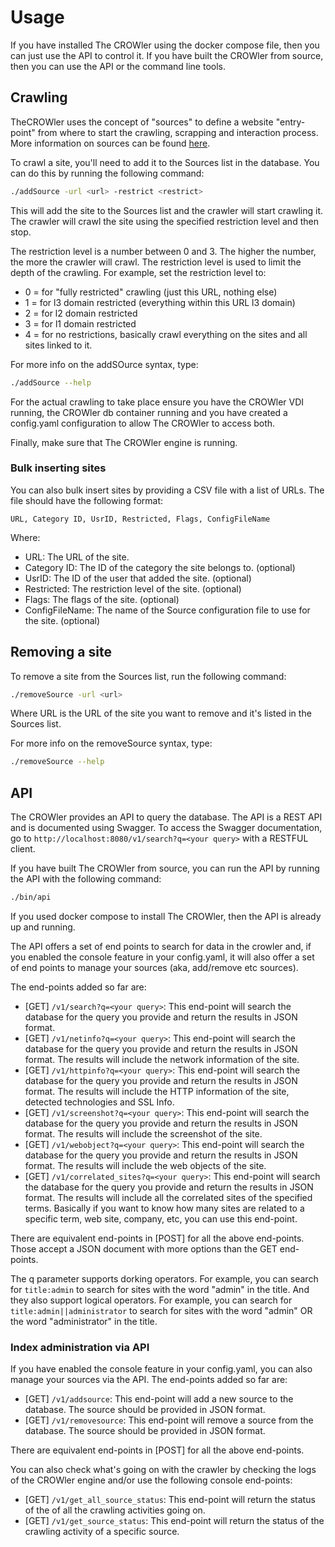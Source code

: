 # Usage

If you have installed The CROWler using the docker compose file, then you can
just use the API to control it. If you have built the CROWler from source, then
you can use the API or the command line tools.

## Crawling

TheCROWler uses the concept of "sources" to define a website "entry-point" from
where to start the crawling, scrapping and interaction process. More information
on sources can be found [here](./sources.md).

To crawl a site, you'll need to add it to the Sources list in the database. You
can do this by running the following command:

```bash
./addSource -url <url> -restrict <restrict>
```

This will add the site to the Sources list and the crawler will start crawling
it. The crawler will crawl the site using the specified restriction level and
then stop.

The restriction level is a number between 0 and 3. The higher the number, the
more the crawler will crawl. The restriction level is used to limit the depth
of the crawling. For example, set the restriction level to:

* 0 = for "fully restricted" crawling (just this URL, nothing else)
* 1 = for l3 domain restricted (everything within this URL l3 domain)
* 2 = for l2 domain restricted
* 3 = for l1 domain restricted
* 4 = for no restrictions, basically crawl everything on the sites and all
  sites linked to it.

For more info on the addSOurce syntax, type:

```bash
./addSource --help
```

For the actual crawling to take place ensure you have the CROWler VDI running,
the CROWler db container running and you have created a config.yaml
configuration to allow The CROWler to access both.

Finally, make sure that The CROWler engine is running.

### Bulk inserting sites

You can also bulk insert sites by providing a CSV file with a list of URLs.
The file should have the following format:

```csv
URL, Category ID, UsrID, Restricted, Flags, ConfigFileName
```

Where:

* URL: The URL of the site.
* Category ID: The ID of the category the site belongs to. (optional)
* UsrID: The ID of the user that added the site. (optional)
* Restricted: The restriction level of the site. (optional)
* Flags: The flags of the site. (optional)
* ConfigFileName: The name of the Source configuration file to use
  for the site. (optional)

## Removing a site

To remove a site from the Sources list, run the following command:

```bash
./removeSource -url <url>
```

Where URL is the URL of the site you want to remove and it's listed in the
Sources list.

For more info on the removeSource syntax, type:

```bash
./removeSource --help
```

## API

The CROWler provides an API to query the database. The API is a REST API and is
documented using Swagger. To access the Swagger documentation, go to
`http://localhost:8080/v1/search?q=<your query>` with a RESTFUL client.

If you have built The CROWler from source, you can run the API by running the
API with the following command:

```bash
./bin/api
```

If you used docker compose to install The CROWler, then the API is already
up and running.

The API offers a set of end points to search for data in the crowler and, if
you enabled the console feature in your config.yaml, it will also offer a set
of end points to manage your sources (aka, add/remove etc sources).

The end-points added so far are:

* [GET] `/v1/search?q=<your query>`: This end-point will search the database
  for the query you provide and return the results in JSON format.
* [GET] `/v1/netinfo?q=<your query>`: This end-point will search the database
  for the query you provide and return the results in JSON format. The results
  will include the network information of the site.
* [GET] `/v1/httpinfo?q=<your query>`: This end-point will search the database
  for the query you provide and return the results in JSON format. The results
  will include the HTTP information of the site, detected technologies and SSL
  Info.
* [GET] `/v1/screenshot?q=<your query>`: This end-point will search the
  database for the query you provide and return the results in JSON format. The
  results will include the screenshot of the site.
* [GET] `/v1/webobject?q=<your query>`: This end-point will search the database
  for the query you provide and return the results in JSON format. The results
  will include the web objects of the site.
* [GET] `/v1/correlated_sites?q=<your query>`: This end-point will search the
  database for the query you provide and return the results in JSON format. The
  results will include all the correlated sites of the specified terms.
  Basically if you want to know how many sites are related to a specific term,
  web site, company, etc, you can use this end-point.

There are equivalent end-points in [POST] for all the above end-points.
Those accept a JSON document with more options than the GET end-points.

The q parameter supports dorking operators. For example, you can search for
`title:admin` to search for sites with the word "admin" in the title.
And they also support logical operators. For example, you can search for
`title:admin||administrator` to search for sites with the word "admin" OR
the word "administrator" in the title.

### Index administration via API

If you have enabled the console feature in your config.yaml, you can also
manage your sources via the API. The end-points added so far are:

* [GET] `/v1/addsource`: This end-point will add a new source to the database.
  The source should be provided in JSON format.
* [GET] `/v1/removesource`: This end-point will remove a source from the
  database. The source should be provided in JSON format.

There are equivalent end-points in [POST] for all the above end-points.

You can also check what's going on with the crawler by checking the logs of the
CROWler engine and/or use the following console end-points:

* [GET] `/v1/get_all_source_status`: This end-point will return the status of the
  of all the crawling activities going on.
* [GET] `/v1/get_source_status`: This end-point will return the status of the
  crawling activity of a specific source.
